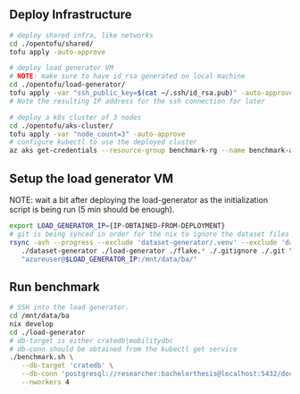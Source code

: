 ## Deploy Infrastructure

```bash
# deploy shared infra, like networks
cd ./opentofu/shared/
tofu apply -auto-approve

# deploy load generator VM
# NOTE: make sure to have id_rsa generated on local machine
cd ./opentofu/load-generator/
tofu apply -var "ssh_public_key=$(cat ~/.ssh/id_rsa.pub)" -auto-approve
# Note the resulting IP address for the ssh connection for later

# deploy a k8s cluster of 3 nodes
cd ./opentofu/aks-cluster/
tofu apply -var "node_count=3" -auto-approve
# configure kubectl to use the deployed cluster
az aks get-credentials --resource-group benchmark-rg --name benchmark-aks-cluster
```

## Setup the load generator VM

NOTE: wait a bit after deploying the load-generator as the initialization script is being run (5 min should be enough).

```bash
export LOAD_GENERATOR_IP={IP-OBTAINED-FROM-DEPLOYMENT}
# git is being synced in order for the nix to ignore the dataset files when entering nix develop
rsync -avh --progress --exclude 'dataset-generator/.venv' --exclude 'dataset-generator/cache' --exclude 'load-generator/results' \
   ./dataset-generator ./load-generator ./flake.* ./.gitignore ./.git \
   "azureuser@$LOAD_GENERATOR_IP:/mnt/data/ba/"
```

## Run benchmark

```bash
# SSH into the load generator.
cd /mnt/data/ba
nix develop
cd ./load-generator
# db-target is either cratedb|mobilitydbc
# db-conn should be obtained from the kubectl get service
./benchmark.sh \
   --db-target 'cratedb' \
   --db-conn 'postgresql://researcher:bachelorthesis@localhost:5432/doc' \
   --nworkers 4
```
